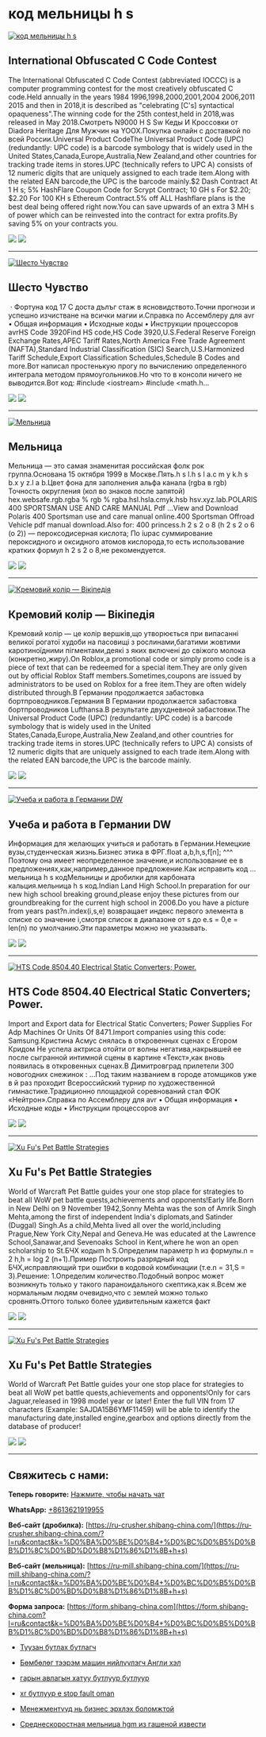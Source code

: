# код мельницы h s

<a href="https://swt.shibang-china.com/?l=ru&img&k=%D0%BA%D0%BE%D0%B4+%D0%BC%D0%B5%D0%BB%D1%8C%D0%BD%D0%B8%D1%86%D1%8B+h+s" target="_blank">![код мельницы h s](http://static.shibang-china.com/all-800x300/345.jpg)</a>

## International Obfuscated C Code Contest
The International Obfuscated C Code Contest (abbreviated IOCCC) is a computer programming contest for the most creatively obfuscated C code.Held annually in the years 1984 1996,1998,2000,2001,2004 2006,2011 2015 and then in 2018,it is described as &quot;celebrating [C's] syntactical opaqueness&quot;.The winning code for the 25th contest,held in 2018,was released in May 2018.Смотреть N9000 H S Sw Кеды И Кроссовки от Diadora Heritage Для Мужчин на YOOX.Покупка онлайн с доставкой по всей России.Universal Product CodeThe Universal Product Code (UPC) (redundantly: UPC code) is a barcode symbology that is widely used in the United States,Canada,Europe,Australia,New Zealand,and other countries for tracking trade items in stores.UPC (technically refers to UPC A) consists of 12 numeric digits that are uniquely assigned to each trade item.Along with the related EAN barcode,the UPC is the barcode mainly.$2 Dash Contract At 1 H s; 5% HashFlare Coupon Code for Scrypt Contract; 10 GH s For $2.20; $2.20 For 100 KH s Ethereum Contract.5% off ALL Hashflare plans is the best deal being offered right now.You can save upwards of an extra 3 MH s of power which can be reinvested into the contract for extra profits.By saving 5% on your contracts you.


<a href="https://whatsapp.shibangsoft.com/WhatsApp.php" target="_blank" title="WhatsApp">![](http://static.shibang-china.com/icon/whatsapp.png)</a> <a href="https://swt.shibang-china.com/?l=ru&icon&k=%D0%BA%D0%BE%D0%B4+%D0%BC%D0%B5%D0%BB%D1%8C%D0%BD%D0%B8%D1%86%D1%8B+h+s" target="_blank">![](http://static.shibang-china.com/icon/chat-ru.png)</a>

---

<a href="https://swt.shibang-china.com/?l=ru&img&k=%D0%BA%D0%BE%D0%B4+%D0%BC%D0%B5%D0%BB%D1%8C%D0%BD%D0%B8%D1%86%D1%8B+h+s" target="_blank">![Шесто Чувство](http://static.shibang-china.com/all-800x300/1375.jpg)</a>

## Шесто Чувство
&nbsp;&#0183;&#32;Фортуна код 17 С доста дълъг стаж в ясновидството.Точни прогнози и успешно изчистване на всички магии и.Справка по Ассемблеру для avr • Общая информация • Исходные коды • Инструкции процессоров avrHS Code 3920Find HS code,HS Code 3920,U.S.Federal Reserve Foreign Exchange Rates,APEC Tariff Rates,North America Free Trade Agreement (NAFTA),Standard Industrial Classification (SIC) Search,U.S.Harmonized Tariff Schedule,Export Classification Schedules,Schedule B Codes and more.Вот написал простенькую прогу по вычислению определенного интеграла методом прямоугольников.Но что то в консоли ничего не выводится.Вот код: #include &lt;iostream&gt; #include &lt;math.h…


<a href="https://whatsapp.shibangsoft.com/WhatsApp.php" target="_blank" title="WhatsApp">![](http://static.shibang-china.com/icon/whatsapp.png)</a> <a href="https://swt.shibang-china.com/?l=ru&icon&k=%D0%BA%D0%BE%D0%B4+%D0%BC%D0%B5%D0%BB%D1%8C%D0%BD%D0%B8%D1%86%D1%8B+h+s" target="_blank">![](http://static.shibang-china.com/icon/chat-ru.png)</a>

---

<a href="https://swt.shibang-china.com/?l=ru&img&k=%D0%BA%D0%BE%D0%B4+%D0%BC%D0%B5%D0%BB%D1%8C%D0%BD%D0%B8%D1%86%D1%8B+h+s" target="_blank">![Мельница](http://static.shibang-china.com/all-800x300/789.jpg)</a>

## Мельница
Мельница — это самая знаменитая российская фолк рок группа.Основана 15 октября 1999 в Москве.Пять.h s l.h s l a.c m y k.h s b.x y z.l a b.Цвет фона для заполнения альфа канала (rgba в rgb) Точность округления (кол во знаков после запятой) hex.websafe.rgb.rgba % rgb % rgba.hsl.hsla.cmyk.hsb hsv.xyz.lab.POLARIS 400 SPORTSMAN USE AND CARE MANUAL Pdf …View and Download Polaris 400 Sportsman use and care manual online.400 Sportsman Offroad Vehicle pdf manual download.Also for: 400 princess.h 2 s 2 o 8 (h 2 s 2 o 6 (o 2)) — пероксодисерная кислота; По iupac суммирование пероксидного и оксидного атомов кислорода,то есть использование кратких формул h 2 s 2 o 8,не рекомендуется.


<a href="https://whatsapp.shibangsoft.com/WhatsApp.php" target="_blank" title="WhatsApp">![](http://static.shibang-china.com/icon/whatsapp.png)</a> <a href="https://swt.shibang-china.com/?l=ru&icon&k=%D0%BA%D0%BE%D0%B4+%D0%BC%D0%B5%D0%BB%D1%8C%D0%BD%D0%B8%D1%86%D1%8B+h+s" target="_blank">![](http://static.shibang-china.com/icon/chat-ru.png)</a>

---

<a href="https://swt.shibang-china.com/?l=ru&img&k=%D0%BA%D0%BE%D0%B4+%D0%BC%D0%B5%D0%BB%D1%8C%D0%BD%D0%B8%D1%86%D1%8B+h+s" target="_blank">![Кремовий колір — Вікіпедія](http://static.shibang-china.com/all-800x300/860.jpg)</a>

## Кремовий колір — Вікіпедія
Кремовий колір — це колір вершків,що утворюється при випасанні великої рогатої худоби на пасовищі з рослинами,багатими жовтими каротиноїдними пігментами,деякі з яких включені до свіжого молока (конкретно,жиру).On Roblox,a promotional code or simply promo code is a piece of text that can be redeemed for a special item.They are only given out by official Roblox Staff members.Sometimes,coupons are issued by administrators to be used on Roblox for a free item.They are often widely distributed through.В Германии продолжается забастовка бортпроводников.Германия В Германии продолжается забастовка бортпроводников Lufthansa.В результате двухдневной забастовки.The Universal Product Code (UPC) (redundantly: UPC code) is a barcode symbology that is widely used in the United States,Canada,Europe,Australia,New Zealand,and other countries for tracking trade items in stores.UPC (technically refers to UPC A) consists of 12 numeric digits that are uniquely assigned to each trade item.Along with the related EAN barcode,the UPC is the barcode mainly.


<a href="https://whatsapp.shibangsoft.com/WhatsApp.php" target="_blank" title="WhatsApp">![](http://static.shibang-china.com/icon/whatsapp.png)</a> <a href="https://swt.shibang-china.com/?l=ru&icon&k=%D0%BA%D0%BE%D0%B4+%D0%BC%D0%B5%D0%BB%D1%8C%D0%BD%D0%B8%D1%86%D1%8B+h+s" target="_blank">![](http://static.shibang-china.com/icon/chat-ru.png)</a>

---

<a href="https://swt.shibang-china.com/?l=ru&img&k=%D0%BA%D0%BE%D0%B4+%D0%BC%D0%B5%D0%BB%D1%8C%D0%BD%D0%B8%D1%86%D1%8B+h+s" target="_blank">![Учеба и работа в Германии DW](http://static.shibang-china.com/all-800x300/861.jpg)</a>

## Учеба и работа в Германии DW
Информация для желающих учиться и работать в Германии.Немецкие вузы,студенческая жизнь.Бизнес этика в ФРГ.float a,b,h,s,f[n]; ^^^ Поэтому она имеет неопределенное значение,и использование ее в предложениях,как,например,данное предложение.Как исправить код …мельница h s кодМельницы и дробилки для карбоната кальция.мельница h s код.Indian Land High School.In preparation for our new high school breaking ground,please enjoy these pictures from our groundbreaking for the current high school in 2006.Do you have a picture from years past?n.index(i,s,e) возвращает индекс первого элемента в списке со значение i,смотря список в диапазоне от s до e.s = 0,e = len(n) по умолчанию.Эти параметры можно не указывать.


<a href="https://whatsapp.shibangsoft.com/WhatsApp.php" target="_blank" title="WhatsApp">![](http://static.shibang-china.com/icon/whatsapp.png)</a> <a href="https://swt.shibang-china.com/?l=ru&icon&k=%D0%BA%D0%BE%D0%B4+%D0%BC%D0%B5%D0%BB%D1%8C%D0%BD%D0%B8%D1%86%D1%8B+h+s" target="_blank">![](http://static.shibang-china.com/icon/chat-ru.png)</a>

---

<a href="https://swt.shibang-china.com/?l=ru&img&k=%D0%BA%D0%BE%D0%B4+%D0%BC%D0%B5%D0%BB%D1%8C%D0%BD%D0%B8%D1%86%D1%8B+h+s" target="_blank">![HTS Code 8504.40 Electrical Static Converters; Power.](http://static.shibang-china.com/all-800x300/526.jpg)</a>

## HTS Code 8504.40 Electrical Static Converters; Power.
Import and Export data for Electrical Static Converters; Power Supplies For Adp Machines Or Units Of 8471.Import companies using this code: Samsung.Кристина Асмус снялась в откровенных сценах с Егором Кридом Не успела актриса отойти от волны негатива,накрывшей ее после сыгранной интимной сцены в картине &#171;Текст&#187;,как вновь появилась в откровенных сценах.В Димитровград прилетели 300 новогодних снежинок : …Под таким названием в городе атомщиков уже в й раз проходит Всероссийский турнир по художественной гимнастике.Традиционно площадкой соревнований стал ФОК &#171;Нейтрон&#187;.Справка по Ассемблеру для avr • Общая информация • Исходные коды • Инструкции процессоров avr


<a href="https://whatsapp.shibangsoft.com/WhatsApp.php" target="_blank" title="WhatsApp">![](http://static.shibang-china.com/icon/whatsapp.png)</a> <a href="https://swt.shibang-china.com/?l=ru&icon&k=%D0%BA%D0%BE%D0%B4+%D0%BC%D0%B5%D0%BB%D1%8C%D0%BD%D0%B8%D1%86%D1%8B+h+s" target="_blank">![](http://static.shibang-china.com/icon/chat-ru.png)</a>

---

<a href="https://swt.shibang-china.com/?l=ru&img&k=%D0%BA%D0%BE%D0%B4+%D0%BC%D0%B5%D0%BB%D1%8C%D0%BD%D0%B8%D1%86%D1%8B+h+s" target="_blank">![Xu Fu's Pet Battle Strategies](http://static.shibang-china.com/all-800x300/559.jpg)</a>

## Xu Fu's Pet Battle Strategies
World of Warcraft Pet Battle guides your one stop place for strategies to beat all WoW pet battle quests,achievements and opponents!Early life.Born in New Delhi on 9 November 1942,Sonny Mehta was the son of Amrik Singh Mehta,among the first of independent India's diplomats,and Satinder (Duggal) Singh.As a child,Mehta lived all over the world,including Prague,New York City,Nepal and Geneva.He was educated at the Lawrence School,Sanawar,and Sevenoaks School in Kent,where he won an open scholarship to St.БЧХ кодыm h S.Определим параметр h из формулы.n = 2 h,h = log 2 (n+1).Пример Построить разрядный код БЧХ,исправляющий три ошибки в кодовой комбинации (т.е.n = 31,S = 3).Решение: 1.Определим количество.Подобный вопрос может возникнуть только у такого параноидального скептика,как я.Всем же нормальным людям очевидно,что с землей можно только сровнять.Оттого только более удивительным кажется факт


<a href="https://whatsapp.shibangsoft.com/WhatsApp.php" target="_blank" title="WhatsApp">![](http://static.shibang-china.com/icon/whatsapp.png)</a> <a href="https://swt.shibang-china.com/?l=ru&icon&k=%D0%BA%D0%BE%D0%B4+%D0%BC%D0%B5%D0%BB%D1%8C%D0%BD%D0%B8%D1%86%D1%8B+h+s" target="_blank">![](http://static.shibang-china.com/icon/chat-ru.png)</a>

---

<a href="https://swt.shibang-china.com/?l=ru&img&k=%D0%BA%D0%BE%D0%B4+%D0%BC%D0%B5%D0%BB%D1%8C%D0%BD%D0%B8%D1%86%D1%8B+h+s" target="_blank">![Xu Fu's Pet Battle Strategies](http://static.shibang-china.com/all-800x300/1185.jpg)</a>

## Xu Fu's Pet Battle Strategies
World of Warcraft Pet Battle guides your one stop place for strategies to beat all WoW pet battle quests,achievements and opponents!Only for cars Jaguar,released in 1998 model year or later! Enter the full VIN from 17 characters (Example: SAJDA15B6YMF11459) will be able to identify the manufacturing date,installed engine,gearbox and options directly from the database of producer!

<a href="https://whatsapp.shibangsoft.com/WhatsApp.php" target="_blank" title="WhatsApp">![](http://static.shibang-china.com/icon/whatsapp.png)</a> <a href="https://swt.shibang-china.com/?l=ru&icon&k=%D0%BA%D0%BE%D0%B4+%D0%BC%D0%B5%D0%BB%D1%8C%D0%BD%D0%B8%D1%86%D1%8B+h+s" target="_blank">![](http://static.shibang-china.com/icon/chat-ru.png)</a>

---
## Свяжитесь с нами:

**Теперь говорите:** [Нажмите, чтобы начать чат](https://swt.shibang-china.com?l=ru&contact&k=%D0%BA%D0%BE%D0%B4+%D0%BC%D0%B5%D0%BB%D1%8C%D0%BD%D0%B8%D1%86%D1%8B+h+s)

**WhatsApp:**  [+8613621919955](https://whatsapp.shibangsoft.com/WhatsApp.php)

**Веб-сайт (дробилка):** [https://ru-crusher.shibang-china.com/](https://ru-crusher.shibang-china.com/?l=ru&contact&k=%D0%BA%D0%BE%D0%B4+%D0%BC%D0%B5%D0%BB%D1%8C%D0%BD%D0%B8%D1%86%D1%8B+h+s)

**Веб-сайт (мельница):** [https://ru-mill.shibang-china.com/](https://ru-mill.shibang-china.com/?l=ru&contact&k=%D0%BA%D0%BE%D0%B4+%D0%BC%D0%B5%D0%BB%D1%8C%D0%BD%D0%B8%D1%86%D1%8B+h+s)

**Форма запроса:** [https://form.shibang-china.com](https://form.shibang-china.com?l=ru&contact&k=%D0%BA%D0%BE%D0%B4+%D0%BC%D0%B5%D0%BB%D1%8C%D0%BD%D0%B8%D1%86%D1%8B+h+s)

* [Туузан бутлах бутлагч](../129/%D0%A2%D1%83%D1%83%D0%B7%D0%B0%D0%BD%20%D0%B1%D1%83%D1%82%D0%BB%D0%B0%D1%85%20%D0%B1%D1%83%D1%82%D0%BB%D0%B0%D0%B3%D1%87.md)

* [Бөмбөлөг тээрэм машин нийлүүлэгч Англи хэл](../128/%D0%91%D3%A9%D0%BC%D0%B1%D3%A9%D0%BB%D3%A9%D0%B3%20%D1%82%D1%8D%D1%8D%D1%80%D1%8D%D0%BC%20%D0%BC%D0%B0%D1%88%D0%B8%D0%BD%20%D0%BD%D0%B8%D0%B9%D0%BB%D2%AF%D2%AF%D0%BB%D1%8D%D0%B3%D1%87%20%D0%90%D0%BD%D0%B3%D0%BB%D0%B8%20%D1%85%D1%8D%D0%BB.md)

* [гарын авлагын хатуу бутлуур бутлуур](../127/%D0%B3%D0%B0%D1%80%D1%8B%D0%BD%20%D0%B0%D0%B2%D0%BB%D0%B0%D0%B3%D1%8B%D0%BD%20%D1%85%D0%B0%D1%82%D1%83%D1%83%20%D0%B1%D1%83%D1%82%D0%BB%D1%83%D1%83%D1%80%20%D0%B1%D1%83%D1%82%D0%BB%D1%83%D1%83%D1%80.md)

* [xr бутлуур e stop fault oman](../128/xr%20%D0%B1%D1%83%D1%82%D0%BB%D1%83%D1%83%D1%80%20e%20stop%20fault%20oman.md)

* [Менежментүүд нь бизнес эрхлэх боломжтой](../126/%D0%9C%D0%B5%D0%BD%D0%B5%D0%B6%D0%BC%D0%B5%D0%BD%D1%82%D2%AF%D2%AF%D0%B4%20%D0%BD%D1%8C%20%D0%B1%D0%B8%D0%B7%D0%BD%D0%B5%D1%81%20%D1%8D%D1%80%D1%85%D0%BB%D1%8D%D1%85%20%D0%B1%D0%BE%D0%BB%D0%BE%D0%BC%D0%B6%D1%82%D0%BE%D0%B9.md)

* [Среднескоростная мельница hgm из гашеной извести](../126/%D0%A1%D1%80%D0%B5%D0%B4%D0%BD%D0%B5%D1%81%D0%BA%D0%BE%D1%80%D0%BE%D1%81%D1%82%D0%BD%D0%B0%D1%8F%20%D0%BC%D0%B5%D0%BB%D1%8C%D0%BD%D0%B8%D1%86%D0%B0%20hgm%20%D0%B8%D0%B7%20%D0%B3%D0%B0%D1%88%D0%B5%D0%BD%D0%BE%D0%B9%20%D0%B8%D0%B7%D0%B2%D0%B5%D1%81%D1%82%D0%B8.md)